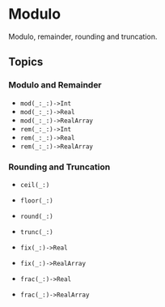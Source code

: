 # Modulo

Modulo, remainder, rounding and truncation.

## Topics

### Modulo and Remainder
- ``mod(_:_:)->Int``
- ``mod(_:_:)->Real``
- ``mod(_:_:)->RealArray``
- ``rem(_:_:)->Int``
- ``rem(_:_:)->Real``
- ``rem(_:_:)->RealArray``

### Rounding and Truncation
- ``ceil(_:)``
- ``floor(_:)``
- ``round(_:)``
- ``trunc(_:)``
- ``fix(_:)->Real``
- ``fix(_:)->RealArray``

- ``frac(_:)->Real``
- ``frac(_:)->RealArray``
